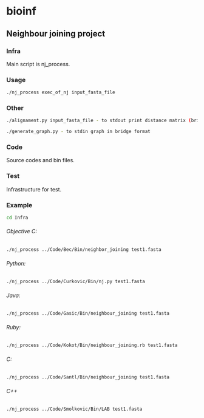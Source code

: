 bioinf
======

## Neighbour joining project

### Infra

Main script is nj_process.

### Usage

```sh
./nj_process exec_of_nj input_fasta_file
```

### Other

```sh
./alignament.py input_fasta_file - to stdout print distance matrix (bridges)
```

```sh
./generate_graph.py - to stdin graph in bridge format
```

### Code

Source codes and bin files.

### Test

Infrastructure for test.

### Example

```sh
cd Infra
```

###### Objective C:
```sh
./nj_process ../Code/Bec/Bin/neighbor_joining test1.fasta
```
###### Python:
```sh
./nj_process ../Code/Curkovic/Bin/nj.py test1.fasta
```

###### Java:
```sh
./nj_process ../Code/Gasic/Bin/neighbour_joining test1.fasta 
```

###### Ruby:
```sh
./nj_process ../Code/Kokot/Bin/neighbour_joining.rb test1.fasta 
```

###### C:
```sh
./nj_process ../Code/Santl/Bin/neighbour_joining test1.fasta 
```

###### C++
```sh
./nj_process ../Code/Smolkovic/Bin/LAB test1.fasta 
```